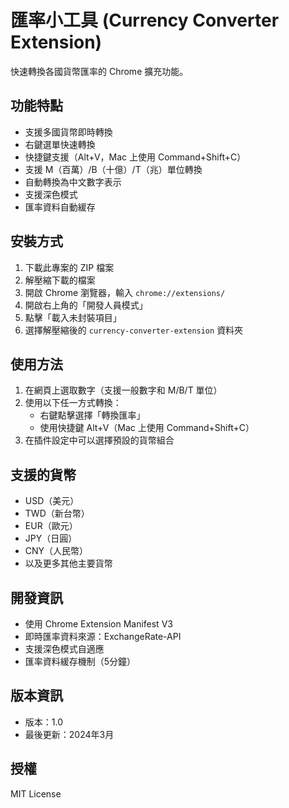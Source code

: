 # 匯率小工具 (Currency Converter Extension)

快速轉換各國貨幣匯率的 Chrome 擴充功能。

## 功能特點
- 支援多國貨幣即時轉換
- 右鍵選單快速轉換
- 快捷鍵支援（Alt+V，Mac 上使用 Command+Shift+C）
- 支援 M（百萬）/B（十億）/T（兆）單位轉換
- 自動轉換為中文數字表示
- 支援深色模式
- 匯率資料自動緩存

## 安裝方式
1. 下載此專案的 ZIP 檔案
2. 解壓縮下載的檔案
3. 開啟 Chrome 瀏覽器，輸入 `chrome://extensions/`
4. 開啟右上角的「開發人員模式」
5. 點擊「載入未封裝項目」
6. 選擇解壓縮後的 `currency-converter-extension` 資料夾

## 使用方法
1. 在網頁上選取數字（支援一般數字和 M/B/T 單位）
2. 使用以下任一方式轉換：
   - 右鍵點擊選擇「轉換匯率」
   - 使用快捷鍵 Alt+V（Mac 上使用 Command+Shift+C）
3. 在插件設定中可以選擇預設的貨幣組合

## 支援的貨幣
- USD（美元）
- TWD（新台幣）
- EUR（歐元）
- JPY（日圓）
- CNY（人民幣）
- 以及更多其他主要貨幣

## 開發資訊
- 使用 Chrome Extension Manifest V3
- 即時匯率資料來源：ExchangeRate-API
- 支援深色模式自適應
- 匯率資料緩存機制（5分鐘）

## 版本資訊
- 版本：1.0
- 最後更新：2024年3月

## 授權
MIT License
